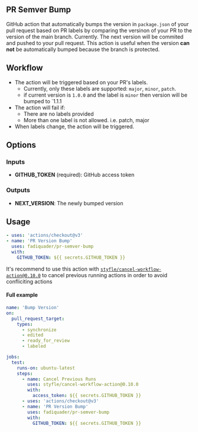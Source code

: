 ## PR Semver Bump
GitHub action that automatically bumps the version in `package.json` of your pull request based on PR labels by comparing the versinon of your PR to the version of the main branch.
Currently. The next version will be commited and pushed to your pull request.
This action is useful when the version **can not** be automatically bumped because the branch is protected.

## Workflow
* The action will be triggered based on your PR's labels.
  * Currently, only these labels are supported: `major`, `minor`, `patch`.
  * if current version is `1.0.0` and the label is `minor` then version will be bumped to `1.1.1
* The action will fail if:
  * There are no labels provided
  * More than one label is not allowed. i.e. patch, major
* When labels change, the action will be triggered.

## Options
### Inputs
* **GITHUB_TOKEN** (required): GitHub access token
### Outputs
* **NEXT_VERSION**: The newly bumped version

## Usage
```yaml
- uses: 'actions/checkout@v3'
- name: 'PR Version Bump'
  uses: fadiquader/pr-semver-bump
  with:
    GITHUB_TOKEN: ${{ secrets.GITHUB_TOKEN }}
```
It's recommend to use this action with [`styfle/cancel-workflow-action@0.10.0`](https://github.com/marketplace/actions/cancel-workflow-action) to cancel previous running actions in order to avoid confliciting actions

#### Full example
```yaml
name: 'Bump Version'
on:
  pull_request_target:
    types:
      - synchronize
      - edited
      - ready_for_review
      - labeled

jobs:
  test:
    runs-on: ubuntu-latest
    steps:
      - name: Cancel Previous Runs
        uses: styfle/cancel-workflow-action@0.10.0
        with:
          access_token: ${{ secrets.GITHUB_TOKEN }}
      - uses: 'actions/checkout@v3'
      - name: 'PR Version Bump'
        uses: fadiquader/pr-semver-bump
        with:
          GITHUB_TOKEN: ${{ secrets.GITHUB_TOKEN }}

```

